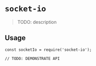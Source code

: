 # `socket-io`

> TODO: description

## Usage

```
const socketIo = require('socket-io');

// TODO: DEMONSTRATE API
```
